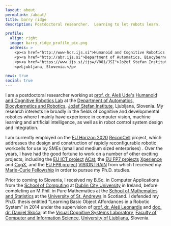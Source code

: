 ```yaml
---
layout: about
permalink: /about/
title: barry ridge
description: Postdoctoral researcher.  Learning to let robots learn.

profile:
  align: right
  image: barry_ridge_profile_pic.png
  address: >
    <p><a href="http://www-hcr.ijs.si">Humanoid and Cognitive Robotics Lab,</a></p>
    <p><a href="http://abr.ijs.si">Department of Automatics, Biocybernetics and Robotics,</a></p>
    <p><a href="https://www.ijs.si/ijsw/V001/JSI">Jožef Stefan Institute,</a></p>
    <p>Ljubljana, Slovenia.</p>

news: true
social: true
---
```


I am a postdoctoral researcher working at [prof. dr. Aleš Ude's](https://www.ijs.si/~aude) [Humanoid and Cognitive Robotics Lab](http://www-hcr.ijs.si/) at the [Department of Automatics, Biocybernetics and Robotics](http://abr.ijs.si), [Jožef Stefan Institute](https://www.ijs.si/ijsw/V001/JSI), Ljubljana, Slovenia.
My research interests lie broadly in the fields of cognitive and developmental robotics where I mainly have experience in computer vision, machine learning and artificial intelligence, as well as in robot control system design and integration.

<!--
More specifically, by virtue of my Ph.D. studies, I have expertise in the area of *affordance learning*.  The concept of an *affordance* was originally conceived by the psychologist James J. Gibson in the 1970's, and loosely refers to idea that the environment, or particularly objects in the environment, offer or *afford* action possibilities to the organisms or agents residing in that environment.  My interest here is grounded both in the scientific question of how affordances come to be learned by humans and animals, as well as in the applied engineering question of how they might be learned and exploited by autonomous robots.  In pursuit of the latter goal, my active areas of research include 3D perception for manipulation, where I make frequent use of the [Point Cloud Library (PCL)](http://pointclouds.org/), as well as neural networks, and more recently deep learning methods.
-->

I am currently employed on the [EU Horizon 2020](http://ec.europa.eu/programmes/horizon2020/) [ReconCell](http://www.reconcell.eu/) project, which addresses the design and construction of rapidly reconfigurable robotic workcells for use by SMEs (small and medium sized enterprises) .  Over the years, I have had the good fortune to work on a number of other exciting projects, including the [EU ICT project](http://cordis.europa.eu/fp7/ict/) [ACat](http://www.acat-project.eu/), the [EU FP7 projects](http://cordis.europa.eu/fp7/home_en.html) [Xperience](http://xperience.org/) and [CogX](http://www.vicos.si/Projects/CogX), and the [EU FP6 project](https://ec.europa.eu/research/fp6/index_en.cfm) [VISIONTRAIN](https://team.inria.fr/perception/projects/visiontrain/) from which I received my [Marie-Curie Fellowship](http://ec.europa.eu/research/mariecurieactions/) in order to pursue my Ph.D. studies.

Prior to coming to Slovenia, I received my B.Sc. in Computer Applications from the [School of Computing](http://www.computing.dcu.ie/) at [Dublin City University](http://www.dcu.ie/) in Ireland, before completing an M.Phil. in Pure Mathematics at the [School of Mathematics and Statistics](http://www.st-andrews.ac.uk/maths/) at the [University of St. Andrews](http://www.st-andrews.ac.uk/) in Scotland.  I defended my Ph.D. thesis entitled "Learning Basic Object Affordances in a Robotic System" in 2014 under the supervision of [prof. dr. Aleš Leonardis](https://www.cs.bham.ac.uk/~leonarda/) and [doc. dr. Danijel Skočaj](http://www.vicos.si/People/Danijels) at the [Visual Cognitive Systems Laboratory](http://www.vicos.si/Main_Page), [Faculty of Computer and Information Science](http://www.fri.uni-lj.si/en), [University of Ljubljana](https://www.uni-lj.si/eng/), Slovenia. 
